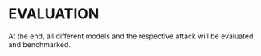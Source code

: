 # EVALUATION

At the end, all different models and the respective attack will be evaluated and benchmarked.
